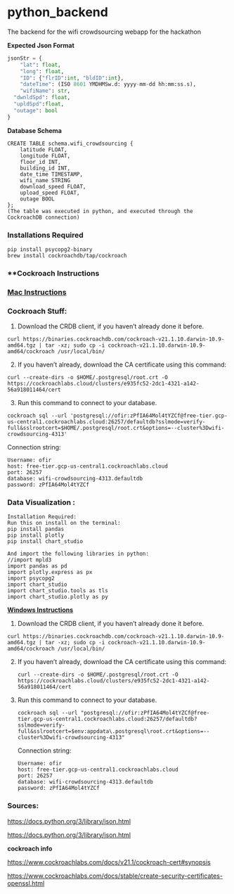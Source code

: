 # python_backend

The backend for the wifi crowdsourcing webapp for the hackathon

**Expected Json Format**

```python
jsonStr = {
	"lat": float, 
	"long": float, 
	"ID": {"flrID":int, "bldID":int}, 
	"dateTime": (ISO 8601 YMDHMSw.d: yyyy-mm-dd hh:mm:ss.s),
	"wifiName": str, 
  "dwnldSpd": float, 
  "upldSpd":float, 
  "outage": bool
}
```

**Database Schema**

```
CREATE TABLE schema.wifi_crowdsourcing {
    latitude FLOAT, 
    longitude FLOAT, 
    floor_id INT, 
    building_id INT, 
    date_time TIMESTAMP, 
    wifi_name STRING 
    download_speed FLOAT, 
    upload_speed FLOAT, 
    outage BOOL
}; 
(The table was executed in python, and executed through the CockroachDB connection)
```

### **Installations Required**

```
pip install psycopg2-binary
brew install cockroachdb/tap/cockroach
```


### **Cockroach Instructions

### **<u>Mac Instructions</u>**

### **Cockroach Stuff:**

1. Download the CRDB client, if you haven’t already done it before.

```
curl https://binaries.cockroachdb.com/cockroach-v21.1.10.darwin-10.9-amd64.tgz | tar -xz; sudo cp -i cockroach-v21.1.10.darwin-10.9-amd64/cockroach /usr/local/bin/
```

2. If you haven’t already, download the CA certificate using this command:

  ```
  curl --create-dirs -o $HOME/.postgresql/root.crt -O https://cockroachlabs.cloud/clusters/e935fc52-2dc1-4321-a142-56a918011464/cert
  ```

  

3. Run this command to connect to your database.

  ```
  cockroach sql --url 'postgresql://ofir:zPfIA64Mol4tYZCf@free-tier.gcp-us-central1.cockroachlabs.cloud:26257/defaultdb?sslmode=verify-full&sslrootcert=$HOME/.postgresql/root.crt&options=--cluster%3Dwifi-crowdsourcing-4313'
  ```

Connection string:

```
Username: ofir
host: free-tier.gcp-us-central1.cockroachlabs.cloud
port: 26257
database: wifi-crowdsourcing-4313.defaultdb
password: zPfIA64Mol4tYZCf
```

### **Data Visualization :**

```
Installation Required: 
Run this on install on the terminal: 
pip install pandas 
pip install plotly
pip install chart_studio

And import the following libraries in python: 
//import mpld3
import pandas as pd 
import plotly.express as px
import psycopg2
import chart_studio
import chart_studio.tools as tls 
import chart_studio.plotly as py 
```

**<u>Windows Instructions</u>**

1. Download the CRDB client, if you haven’t already done it before.

```
curl https://binaries.cockroachdb.com/cockroach-v21.1.10.darwin-10.9-amd64.tgz | tar -xz; sudo cp -i cockroach-v21.1.10.darwin-10.9-amd64/cockroach /usr/local/bin/
```

2. If you haven’t already, download the CA certificate using this command:

   ```
   curl --create-dirs -o $HOME/.postgresql/root.crt -O https://cockroachlabs.cloud/clusters/e935fc52-2dc1-4321-a142-56a918011464/cert
   ```

3. Run this command to connect to your database.

   ```
   cockroach sql --url "postgresql://ofir:zPfIA64Mol4tYZCf@free-tier.gcp-us-central1.cockroachlabs.cloud:26257/defaultdb?sslmode=verify-full&sslrootcert=$env:appdata\.postgresql\root.crt&options=--cluster%3Dwifi-crowdsourcing-4313"
   ```

   Connection string:

   ```
   Username: ofir
   host: free-tier.gcp-us-central1.cockroachlabs.cloud
   port: 26257
   database: wifi-crowdsourcing-4313.defaultdb
   password: zPfIA64Mol4tYZCf
   ```

   

### **Sources:**

https://docs.python.org/3/library/json.html

https://docs.python.org/3/library/json.html



**cockroach info**

https://www.cockroachlabs.com/docs/v21.1/cockroach-cert#synopsis

https://www.cockroachlabs.com/docs/stable/create-security-certificates-openssl.html

